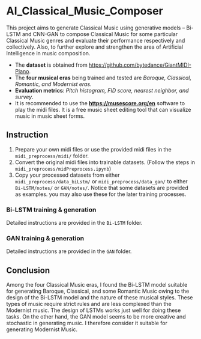 # AI_Classical_Music_Composer

This project aims to generate Classical Music using generative models – Bi-LSTM and CNN-GAN to compose Classical Music for some particular Classical Music genres and evaluate their performance respectively and collectively. Also, to further explore and strengthen the area of Artificial Intelligence in music composition.

- The **dataset** is obtained from https://github.com/bytedance/GiantMIDI-Piano.
- The **four musical eras** being trained and tested are *Baroque, Classical, Romantic, and Modernist eras*.
- **Evaluation metrics**: *Pitch histogram, FID score, nearest neighbor, and survey*.
- It is recommended to use the **https://musescore.org/en** software to play the midi files. It is a free music sheet editing tool that can visualize music in music sheet forms.



## Instruction

1.  Prepare your own midi files or use the provided midi files in the `midi_preprocess/midi/` folder.
2.  Convert the original midi files into trainable datasets. (Follow the steps in `midi_preprocess/midPreprocess.ipynb`)
3.  Copy your processed datasets from either `midi_preprocess/data_biLstm/` or `midi_preprocess/data_gan/` to either `Bi-LSTM/notes/` or `GAN/notes/`. Notice that some datasets are provided as examples. you may also use these for the later training processes.

### Bi-LSTM training & generation

Detailed instructions are provided in the `Bi-LSTM` folder.

### GAN training & generation

Detailed instructions are provided in the `GAN` folder.

## Conclusion

Among the four Classical Music eras, I found the Bi-LSTM model suitable for generating Baroque, Classical, and some Romantic Music owing to the design of the Bi-LSTM model and the nature of these musical styles. These types of music require strict rules and are less complexed than the Modernist music. The design of LSTMs works just well for doing these tasks. On the other hand, the GAN model seems to be more creative and stochastic in generating music. I therefore consider it suitable for generating Modernist Music.
